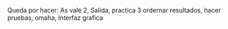 Queda por hacer:
As vale 2,
Salida,
practica 3 ordernar resultados,
hacer pruebas,
omaha,
Interfaz grafica
